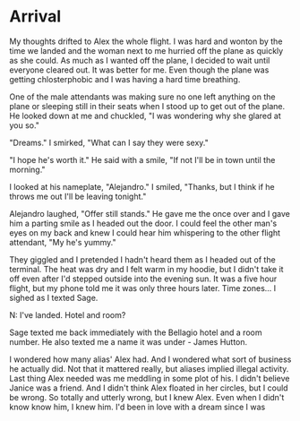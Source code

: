 # Arrival
My thoughts drifted to Alex the whole flight.  I was hard and wonton by the time we landed and the woman next to me hurried off the plane as quickly as she could.  As much as I wanted off the plane, I decided to wait until everyone cleared out.  It was better for me.  Even though the plane was getting chlosterphobic and I was having a hard time breathing.

One of the male attendants was making sure no one left anything on the plane or sleeping still in their seats when I stood up to get out of the plane.  He looked down at me and chuckled, "I was wondering why she glared at you so."

"Dreams."  I smirked, "What can I say they were sexy."

"I hope he's worth it."  He said with a smile, "If not I'll be in town until the morning."

I looked at his nameplate, "Alejandro."  I smiled, "Thanks, but I think if he throws me out I'll be leaving tonight."

Alejandro laughed, "Offer still stands."  He gave me the once over and I gave him a parting smile as I headed out the door.  I could feel the other man's eyes on my back and knew I could hear him whispering to the other flight attendant, "My he's yummy."

They giggled and I pretended I hadn't heard them as I headed out of the terminal.  The heat was dry and I felt warm in my hoodie, but I didn't take it off even after I'd stepped outside into the evening sun.  It was a five hour flight, but my phone told me it was only three hours later.  Time zones...  I sighed as I  texted Sage.

N: I've landed.  Hotel and room?

Sage texted me back immediately with the Bellagio hotel and a room number.  He also texted me a name it was under - James Hutton.

I wondered how many alias' Alex had.  And I wondered what sort of business he actually did.  Not that it mattered really, but aliases implied illegal activity.  Last thing Alex needed was me meddling in some plot of his.  I didn't believe Janice was a friend.  And I didn't think Alex floated in her circles, but I could be wrong.  So totally and utterly wrong, but I knew Alex.  Even when I didn't know know him, I knew him.  I'd been in love with a dream since I was 
<!--stackedit_data:
eyJoaXN0b3J5IjpbMTAzOTE1ODMwMCw5MTA3MDQ5ODddfQ==
-->